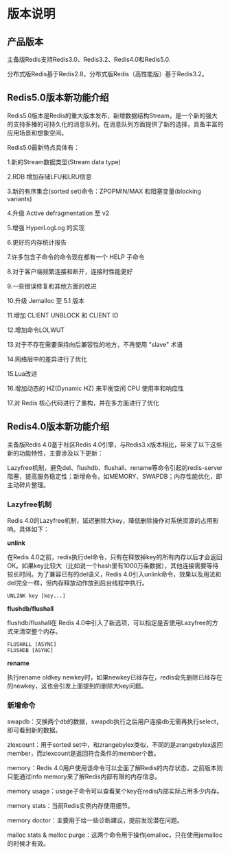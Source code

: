 # 版本说明



## 产品版本

主备版Redis支持Redis3.0、Redis3.2、Redis4.0和Redis5.0.

分布式版Redis基于Redis2.8，分布式版Redis（高性能版）基于Redis3.2。

## Redis5.0版本新功能介绍

Redis5.0版本是Redis的重大版本发布，新增数据结构Stream，是一个新的强大的支持多播的可持久化的消息队列，在消息队列方面提供了新的选择，具备丰富的应用场景和想象空间。

Redis5.0最新特点具体有：

1.新的Stream数据类型(Stream data type)

2.RDB 增加存储LFU和LRU信息

3.新的有序集合(sorted set)命令：ZPOPMIN/MAX 和阻塞变量(blocking variants)

4.升级 Active defragmentation 至 v2

5.增强 HyperLogLog 的实现

6.更好的内存统计报告

7.许多包含子命令的命令现在都有一个 HELP 子命令

8.对于客户端频繁连接和断开，连接时性能更好

9.一些错误修复和其他方面的改进

10.升级 Jemalloc 至 5.1 版本

11.增加 CLIENT UNBLOCK 和 CLIENT ID

12.增加命令LOLWUT

13.对于不存在需要保持向后兼容性的地方，不再使用 "slave" 术语

14.网络层中的差异进行了优化

15.Lua改进

16.增加动态的 HZ(Dynamic HZ) 来平衡空闲 CPU 使用率和响应性

17.对 Redis 核心代码进行了重构，并在多方面进行了优化

## Redis4.0版本新功能介绍

主备版Redis 4.0基于社区Redis 4.0引擎，与Redis3.x版本相比，带来了以下这些新的功能特性，主要涉及以下更新：

Lazyfree机制，避免del、flushdb、flushall、rename等命令引起的redis-server阻塞，提高服务稳定性；新增命令，如MEMORY、SWAPDB；内存性能优化，即主动碎片整理。

### Lazyfree机制

Redis 4.0的Lazyfree机制，延迟删除大key，降低删除操作对系统资源的占用影响。具体如下：

**unlink**

在Redis
4.0之前，redis执行del命令，只有在释放掉key的所有内存以后才会返回OK。如果key比较大（比如说一个hash里有1000万条数据），其他连接需要等待较长时间。为了兼容已有的del语义，Redis
4.0引入unlink命令，效果以及用法和del完全一样，但内存释放动作放到后台线程中执行。 
``` 
UNLINK key [key...]
``` 

**flushdb/flushall**

flushdb/flushall在 Redis 4.0中引入了新选项，可以指定是否使用Lazyfree的方式来清空整个内存。 
```
FLUSHALL [ASYNC] 
FLUSHDB [ASYNC] 
``` 

**rename**

执行rename oldkey
newkey时，如果newkey已经存在，redis会先删除已经存在的newkey，这也会引发上面提到的删除大key问题。

### 新增命令

swapdb：交换两个db的数据，swapdb执行之后用户连接db无需再执行select，即可看到新的数据。

zlexcount：用于sorted
set中，和zrangebylex类似，不同的是zrangebylex返回member，而zlexcount是返回符合条件的member个数。

memory：Redis 4.0用户使用该命令可以全面了解Redis的内存状态，之前版本则只能通过info
memory来了解Redis内部有限的内存信息。

memory usage：usage子命令可以查看某个key在redis内部实际占用多少内存。

memory stats：当前Redis实例内存使用细节。

memory doctor：主要用于给一些诊断建议，提前发现潜在问题。

malloc stats & malloc purge：这两个命令用于操作jemalloc，只在使用jemalloc的时候才有效。
